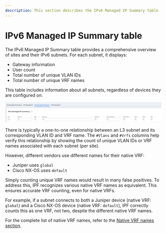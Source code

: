 ```yaml
---
description: This section describes the IPv6 Managed IP Summary table
---
```


# IPv6 Managed IP Summary table

The IPv6 Managed IP Summary table provides a comprehensive overview of sites and their IPv6 subnets. For each subnet, it displays:

- Gateway information
- User count
- Total number of unique VLAN IDs
- Total number of unique VRF names

This table includes information about all subnets, regardless of devices they are configured on.

![IPv6 Managed IP Summary table heading](IPv6-managed-ip-summary-table-heading.png)

There is typically a one-to-one relationship between an L3 subnet and its corresponding VLAN ID and VRF name. The `#Vlans` and `#Vrfs` columns help verify this relationship by showing the count of unique VLAN IDs or VRF names associated with each subnet (per site).

However, different vendors use different names for their native VRF:

- Juniper uses `global`
- Cisco NX-OS uses `default`

Simply counting unique VRF names would result in many false positives. To address this, IPF recognizes various native VRF names as equivalent. This ensures accurate VRF counting, even for native VRFs.

For example, if a subnet connects to both a Juniper device (native VRF: `global`) and a Cisco NX-OS device (native VRF: `default`), IPF correctly counts this as one VRF, not two, despite the different native VRF names.

For the complete list of native VRF names, refer to the [Native VRF names section](../../tips/native_vrfs.md).
